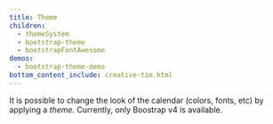 ```yaml
---
title: Theme
children:
  - themeSystem
  - bootstrap-theme
  - bootstrapFontAwesome
demos:
  - bootstrap-theme-demo
bottom_content_include: creative-tim.html
---
```


It is possible to change the look of the calendar (colors, fonts, etc) by applying a *theme*. Currently, only Boostrap v4 is available.
